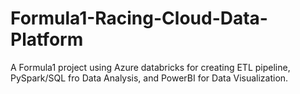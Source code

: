 # Formula1-Racing-Cloud-Data-Platform
A Formula1 project using Azure databricks for creating ETL pipeline, PySpark/SQL fro Data Analysis, and PowerBI for Data Visualization.
